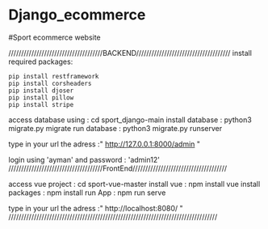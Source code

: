 # Django_ecommerce

#Sport ecommerce website

/////////////////////////////////////BACKEND/////////////////////////////////////
install required packages:

    pip install restframework
    pip install corsheaders
    pip install djoser
    pip install pillow
    pip install stripe

access database using : cd sport_django-main
install database : python3 migrate.py migrate
run database : python3 migrate.py runserver 

type in your url the adress :" http://127.0.0.1:8000/admin " 

login using 'ayman' and password : 'admin12' 
/////////////////////////////////////FrontEnd/////////////////////////////////////

access vue project : cd sport-vue-master
install vue : npm install vue
install packages : npm install
run App : npm run serve

type in your url the adress :" http://localhost:8080/ " 
//////////////////////////////////////////////////////////////////////////////////
